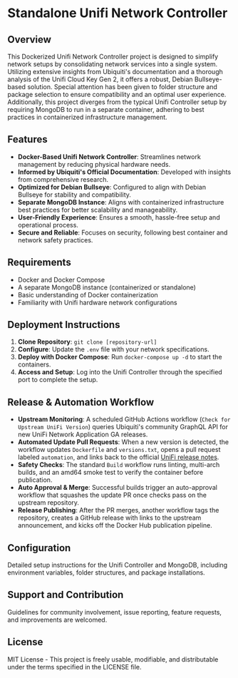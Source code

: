 # Standalone Unifi Network Controller

## Overview
This Dockerized Unifi Network Controller project is designed to simplify network setups by consolidating network services into a single system. Utilizing extensive insights from Ubiquiti's documentation and a thorough analysis of the Unifi Cloud Key Gen 2, it offers a robust, Debian Bullseye-based solution. Special attention has been given to folder structure and package selection to ensure compatibility and an optimal user experience. Additionally, this project diverges from the typical Unifi Controller setup by requiring MongoDB to run in a separate container, adhering to best practices in containerized infrastructure management.

## Features
- **Docker-Based Unifi Network Controller**: Streamlines network management by reducing physical hardware needs.
- **Informed by Ubiquiti's Official Documentation**: Developed with insights from comprehensive research.
- **Optimized for Debian Bullseye**: Configured to align with Debian Bullseye for stability and compatibility.
- **Separate MongoDB Instance**: Aligns with containerized infrastructure best practices for better scalability and manageability.
- **User-Friendly Experience**: Ensures a smooth, hassle-free setup and operational process.
- **Secure and Reliable**: Focuses on security, following best container and network safety practices.

## Requirements
- Docker and Docker Compose
- A separate MongoDB instance (containerized or standalone)
- Basic understanding of Docker containerization
- Familiarity with Unifi hardware network configurations

## Deployment Instructions
1. **Clone Repository**: `git clone [repository-url]`
2. **Configure**: Update the `.env` file with your network specifications.
3. **Deploy with Docker Compose**: Run `docker-compose up -d` to start the containers.
4. **Access and Setup**: Log into the Unifi Controller through the specified port to complete the setup.

## Release & Automation Workflow
- **Upstream Monitoring**: A scheduled GitHub Actions workflow (`Check for Upstream UniFi Version`) queries Ubiquiti's community GraphQL API for new UniFi Network Application GA releases.
- **Automated Update Pull Requests**: When a new version is detected, the workflow updates `Dockerfile` and `versions.txt`, opens a pull request labeled `automation`, and links back to the official [UniFi release notes](https://community.ui.com/releases).
- **Safety Checks**: The standard `Build` workflow runs linting, multi-arch builds, and an amd64 smoke test to verify the container before publication.
- **Auto Approval & Merge**: Successful builds trigger an auto-approval workflow that squashes the update PR once checks pass on the upstream repository.
- **Release Publishing**: After the PR merges, another workflow tags the repository, creates a GitHub release with links to the upstream announcement, and kicks off the Docker Hub publication pipeline.

## Configuration
Detailed setup instructions for the Unifi Controller and MongoDB, including environment variables, folder structures, and package installations.

## Support and Contribution
Guidelines for community involvement, issue reporting, feature requests, and improvements are welcomed.

## License
MIT License - This project is freely usable, modifiable, and distributable under the terms specified in the LICENSE file.
